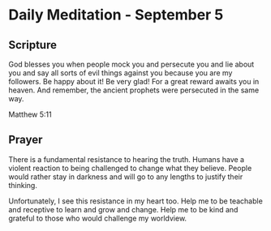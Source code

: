 # Daily Meditation - September 5

## Scripture

God blesses you when people mock you and persecute you and lie about you and say all sorts of
evil things against you because you are my followers.  Be happy about it! Be very glad! For a
great reward awaits you in heaven.  And remember, the ancient prophets were persecuted in the same
way.

Matthew 5:11


## Prayer

There is a fundamental resistance to hearing the truth.  Humans have a violent reaction to being
challenged to change what they believe.  People would rather stay in darkness and will go to any
lengths to justify their thinking.

Unfortunately, I see this resistance in my heart too.
Help me to be teachable and receptive to learn and grow and change.  Help me to be kind and
grateful to those who would challenge my worldview.


